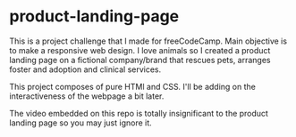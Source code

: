 # product-landing-page

This is a project challenge that I made for freeCodeCamp. Main objective is to make a responsive web design. I love animals so I created a product landing page on a fictional company/brand that rescues pets, arranges foster and adoption and clinical services. 

This project composes of pure HTMl and CSS. I'll be adding on the interactiveness of the webpage a bit later. 

The video embedded on this repo is totally insignificant to the product landing page so you may just ignore it. 
